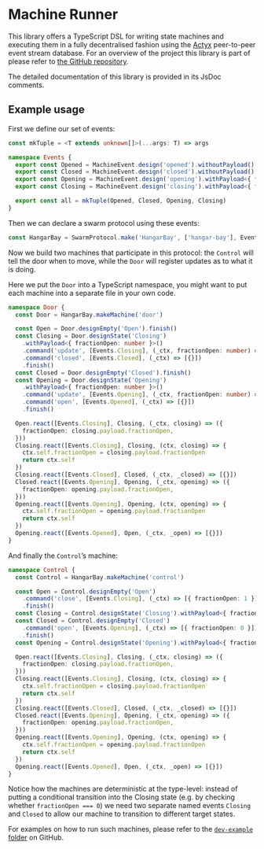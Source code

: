 # Machine Runner

This library offers a TypeScript DSL for writing state machines and executing them in a fully decentralised fashion using the [Actyx](https://developer.actyx.com/) peer-to-peer event stream database.
For an overview of the project this library is part of please refer to [the GitHub repository](https://github.com/Actyx/machines).

The detailed documentation of this library is provided in its JsDoc comments.

## Example usage

First we define our set of events:

```typescript
const mkTuple = <T extends unknown[]>(...args: T) => args

namespace Events {
  export const Opened = MachineEvent.design('opened').withoutPayload()
  export const Closed = MachineEvent.design('closed').withoutPayload()
  export const Opening = MachineEvent.design('opening').withPayload<{ fractionOpen: number }>()
  export const Closing = MachineEvent.design('closing').withPayload<{ fractionOpen: number }>()

  export const all = mkTuple(Opened, Closed, Opening, Closing)
}
```

Then we can declare a swarm protocol using these events:

```typescript
const HangarBay = SwarmProtocol.make('HangarBay', ['hangar-bay'], Events.all)
```

Now we build two machines that participate in this protocol: the `Control` will tell the door when to move, while the `Door` will register updates as to what it is doing.

Here we put the `Door` into a TypeScript namespace, you might want to put each machine into a separate file in your own code.

```typescript
namespace Door {
  const Door = HangarBay.makeMachine('door')

  const Open = Door.designEmpty('Open').finish()
  const Closing = Door.designState('Closing')
    .withPayload<{ fractionOpen: number }>()
    .command('update', [Events.Closing], (_ctx, fractionOpen: number) => [{ fractionOpen }])
    .command('closed', [Events.Closed], (_ctx) => [{}])
    .finish()
  const Closed = Door.designEmpty('Closed').finish()
  const Opening = Door.designState('Opening')
    .withPayload<{ fractionOpen: number }>()
    .command('update', [Events.Opening], (_ctx, fractionOpen: number) => [{ fractionOpen }])
    .command('open', [Events.Opened], (_ctx) => [{}])
    .finish()

  Open.react([Events.Closing], Closing, (_ctx, closing) => ({
    fractionOpen: closing.payload.fractionOpen,
  }))
  Closing.react([Events.Closing], Closing, (ctx, closing) => {
    ctx.self.fractionOpen = closing.payload.fractionOpen
    return ctx.self
  })
  Closing.react([Events.Closed], Closed, (_ctx, _closed) => [{}])
  Closed.react([Events.Opening], Opening, (_ctx, opening) => ({
    fractionOpen: opening.payload.fractionOpen,
  }))
  Opening.react([Events.Opening], Opening, (ctx, opening) => {
    ctx.self.fractionOpen = opening.payload.fractionOpen
    return ctx.self
  })
  Opening.react([Events.Opened], Open, (_ctx, _open) => [{}])
}
```

And finally the `Control`’s machine:

```typescript
namespace Control {
  const Control = HangarBay.makeMachine('control')

  const Open = Control.designEmpty('Open')
    .command('close', [Events.Closing], (_ctx) => [{ fractionOpen: 1 }])
    .finish()
  const Closing = Control.designState('Closing').withPayload<{ fractionOpen: number }>().finish()
  const Closed = Control.designEmpty('Closed')
    .command('open', [Events.Opening], (_ctx) => [{ fractionOpen: 0 }])
    .finish()
  const Opening = Control.designState('Opening').withPayload<{ fractionOpen: number }>().finish()

  Open.react([Events.Closing], Closing, (_ctx, closing) => ({
    fractionOpen: closing.payload.fractionOpen,
  }))
  Closing.react([Events.Closing], Closing, (ctx, closing) => {
    ctx.self.fractionOpen = closing.payload.fractionOpen
    return ctx.self
  })
  Closing.react([Events.Closed], Closed, (_ctx, _closed) => [{}])
  Closed.react([Events.Opening], Opening, (_ctx, opening) => ({
    fractionOpen: opening.payload.fractionOpen,
  }))
  Opening.react([Events.Opening], Opening, (ctx, opening) => {
    ctx.self.fractionOpen = opening.payload.fractionOpen
    return ctx.self
  })
  Opening.react([Events.Opened], Open, (_ctx, _open) => [{}])
}
```

Notice how the machines are deterministic at the type-level: instead of putting a conditional transition into the Closing state (e.g. by checking whether `fractionOpen === 0`) we need two separate named events `Closing` and `Closed` to allow our machine to transition to different target states.

For examples on how to run such machines, please refer to the [`dev-example` folder](https://github.com/Actyx/machines/tree/master/dev-example/src/App.tsx#L15-L18) on GitHub.
